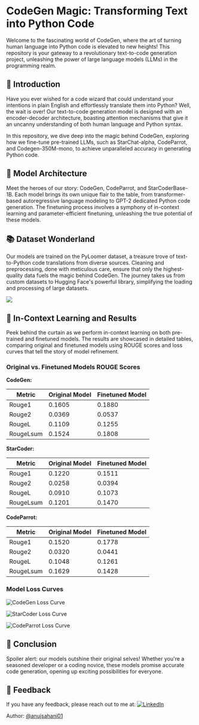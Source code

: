 # CodeGen Magic: Transforming Text into Python Code

Welcome to the fascinating world of CodeGen, where the art of turning human language into Python code is elevated to new heights! This repository is your gateway to a revolutionary text-to-code generation project, unleashing the power of large language models (LLMs) in the programming realm.

## 🌟 Introduction

Have you ever wished for a code wizard that could understand your intentions in plain English and effortlessly translate them into Python? Well, the wait is over! Our text-to-code generation model is designed with an encoder-decoder architecture, boasting attention mechanisms that give it an uncanny understanding of both human language and Python syntax.

In this repository, we dive deep into the magic behind CodeGen, exploring how we fine-tune pre-trained LLMs, such as StarChat-alpha, CodeParrot, and Codegen-350M-mono, to achieve unparalleled accuracy in generating Python code.

## 🚀 Model Architecture

Meet the heroes of our story: CodeGen, CodeParrot, and StarCoderBase-1B. Each model brings its own unique flair to the table, from transformer-based autoregressive language modeling to GPT-2 dedicated Python code generation. The finetuning process involves a symphony of in-context learning and parameter-efficient finetuning, unleashing the true potential of these models.

## 📚 Dataset Wonderland

Our models are trained on the PyLoomer dataset, a treasure trove of text-to-Python code translations from diverse sources. Cleaning and preprocessing, done with meticulous care, ensure that only the highest-quality data fuels the magic behind CodeGen. The journey takes us from custom datasets to Hugging Face's powerful library, simplifying the loading and processing of large datasets.

![](https://github.com/anujsahani01/PyLoomer/assets/83875986/a9deb286-1aa5-418f-92b7-aa08fd9e864d)


## 🌈 In-Context Learning and Results

Peek behind the curtain as we perform in-context learning on both pre-trained and finetuned models. The results are showcased in detailed tables, comparing original and finetuned models using ROUGE scores and loss curves that tell the story of model refinement.

### Original vs. Finetuned Models ROUGE Scores

**CodeGen:**

| Metric | Original Model | Finetuned Model |
| ------ | -------------- | --------------- |
| Rouge1  | 0.1605         | 0.1880          |
| Rouge2  | 0.0369         | 0.0537          |
| RougeL  | 0.1109         | 0.1255          |
| RougeLsum | 0.1524       | 0.1808          |

**StarCoder:**

| Metric | Original Model | Finetuned Model |
| ------ | -------------- | --------------- |
| Rouge1  | 0.1220         | 0.1511          |
| Rouge2  | 0.0258         | 0.0394          |
| RougeL  | 0.0910         | 0.1073          |
| RougeLsum | 0.1201       | 0.1470          |

**CodeParrot:**

| Metric | Original Model | Finetuned Model |
| ------ | -------------- | --------------- |
| Rouge1  | 0.1520         | 0.1778          |
| Rouge2  | 0.0320         | 0.0441          |
| RougeL  | 0.1048         | 0.1261          |
| RougeLsum | 0.1629       | 0.1428          |

### Model Loss Curves

![CodeGen Loss Curve ](https://github.com/anujsahani01/PyLoomer/assets/83875986/41c71d69-31ca-47b3-bff3-e94486784b1c)

![StarCoder Loss Curve](https://github.com/anujsahani01/PyLoomer/assets/83875986/76a5d546-6fa7-4ad5-9dc1-7b99b0ae71ba)

![CodeParrot Loss Curve](https://github.com/anujsahani01/PyLoomer/assets/83875986/84bbfecd-e018-4281-a77a-fdbdf7954cb2)

## 🎉 Conclusion

Spoiler alert: our models outshine their original selves! Whether you're a seasoned developer or a coding novice, these models promise accurate code generation, opening up exciting possibilities for everyone.

## 🌟 Feedback

If you have any feedback, please reach out to me at: [![LinkedIn](https://img.shields.io/badge/LinkedIn-%230077B5.svg?logo=linkedin&logoColor=white)](https://linkedin.com/in/anuj-sahani-34363725b) 

Author: [@anujsahani01](https://github.com/anujsahani01)
